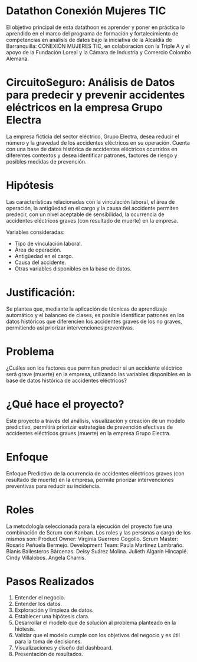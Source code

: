 # Datathon Conexión Mujeres TIC
El objetivo principal de esta datathoon es aprender y poner en práctica lo aprendido en el marco del programa de formación y fortalecimiento de competencias en análisis de datos bajo la iniciativa de la Alcaldía de Barranquilla: CONEXIÓN MUJERES TIC, en colaboración con la Triple A y el apoyo de la Fundación Loreal y la Cámara de Industria y Comercio Colombo Alemana. 
# CircuitoSeguro: Análisis de Datos para predecir y prevenir accidentes eléctricos en la empresa Grupo Electra
La empresa ficticia del sector eléctrico, Grupo Electra, desea reducir el número y la gravedad de los accidentes eléctricos en su operación. Cuenta con una base de datos histórica de accidentes eléctricos ocurridos en diferentes contextos y desea identificar patrones, factores de riesgo y posibles medidas de prevención.
# Hipótesis
Las características relacionadas con la vinculación laboral, el área de operación, la antigüedad en el cargo y la causa del accidente permiten predecir, con un nivel aceptable de sensibilidad, la ocurrencia de accidentes eléctricos graves (con resultado de muerte) en la empresa.

Variables consideradas:
  * Tipo de vinculación laboral.
  * Área de operación.
  * Antigüedad en el cargo.
  * Causa del accidente.
  * Otras variables disponibles en la base de datos.
# Justificación:
Se plantea que, mediante la aplicación de técnicas de aprendizaje automático y el balanceo de clases, es posible identificar patrones en los datos históricos que diferencien los accidentes graves de los no graves, permitiendo así priorizar intervenciones preventivas.
# Problema
¿Cuáles son los factores que permiten predecir si un accidente eléctrico será grave (muerte) en la empresa, utilizando las variables disponibles en la base de datos histórica de accidentes eléctricos?
# ¿Qué hace el proyecto?
Este proyecto a través del análisis, visualización y creación de un  modelo predictivo, permitirá priorizar estrategias de prevención efectivas de accidentes eléctricos graves (muerte) en la empresa Grupo Electra. 
# Enfoque
Enfoque Predictivo de la ocurrencia de accidentes eléctricos graves (con resultado de muerte) en la empresa, permite priorizar intervenciones preventivas para reducir su incidencia.
# Roles
La metodología seleccionada para la ejecución del proyecto fue una combinación de Scrum con Kanban. Los roles y las personas a cargo de los mismos son:
Product Owner: Virginia Guerrero Cogollo.
Scrum Master: Rosario Peñuela Bermejo.
Development Team:
   Paula Martínez Lambraño.
   Bianis Ballesteros Bárcenas.
   Deisy Suárez Molina.
   Julieth Algarín Hincapié.
   Cindy Villalobos.
   Angela Charris.
# Pasos Realizados
1. Entender el negocio.
2. Entender los datos.
3. Exploración y limpieza de datos.
4. Establecer una hipótesis clara.
5. Desarrollar el modelo que de solución al problema planteado en la hiótesis.
6. Validar que el modelo cumple con  los  objetivos  del  negocio  y es  útil para la toma de decisiones.
7. Visualizaciones y diseño del dashboard.
8. Presentación de resultados.
